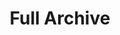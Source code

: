---
layout: archive
title: Full Archive
permalink: /archive
include_on_search: true
show_breadcrumb: true
include_missdates: true
---